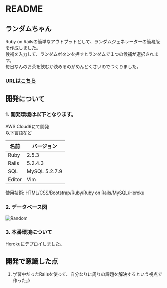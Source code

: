 # README
## ランダムちゃん
Ruby on Railsの簡単なアウトプットとして、ランダムジェネレーターの簡易版を作成しました。  
候補を入力して、ランダムボタンを押すとランダムで１つの候補が選択されます。  
毎日なんのお茶を飲むか決めるのがめんどくさいのでつくりました。  
### URLは[こちら](https://random-chan.herokuapp.com/)


## 開発について   
### 1. 開発環境は以下となります。</br>
  AWS Cloud9にて開発  
  以下言語など
  
  | 名前 | バージョン |
  ----|---- 
  | Ruby | 2.5.3 |
  | Rails | 5.2.4.3|
  | SQL | MySQL 5.2.7.9 |
  | Editor | Vim |  
  
使用技術: HTML/CSS/Bootstrap/Ruby/Ruby on Rails/MySQL/Heroku

### 2. データベース図  
![Random](https://user-images.githubusercontent.com/58941838/89102940-de44b500-d448-11ea-8275-0260c8a19536.png)

### 3. 本番環境について 
Herokuにデプロイしました。

## 開発で意識した点
1. 学習中だったRailsを使って、自分なりに周りの課題を解決するという視点で作った点
